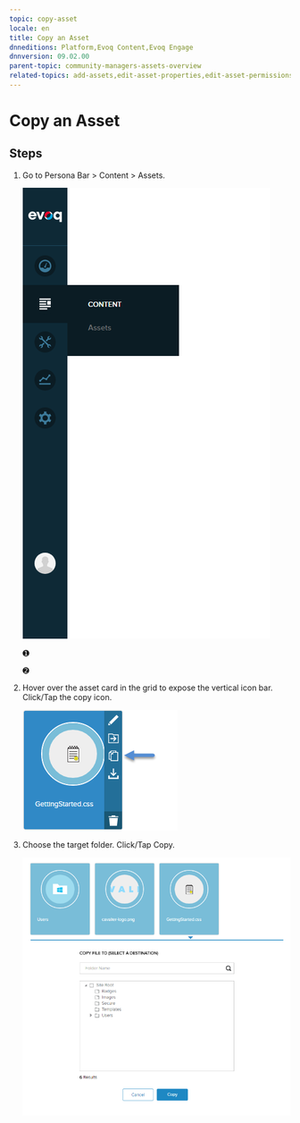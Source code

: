```yaml
---
topic: copy-asset
locale: en
title: Copy an Asset
dnneditions: Platform,Evoq Content,Evoq Engage
dnnversion: 09.02.00
parent-topic: community-managers-assets-overview
related-topics: add-assets,edit-asset-properties,edit-asset-permissions,move-asset,download-asset,delete-asset
---
```


# Copy an Asset

## Steps

1.  Go to Persona Bar \> Content \> Assets.
    
    ![Persona Bar > Content > Assets](img/scr-pbar-mod-Content-E91.png)
    
    ➊
    
    ➋
    
2.  Hover over the asset card in the grid to expose the vertical icon bar. Click/Tap the copy icon.
    
      
    
    ![Asset card iconbar - copy](img/scr-Assets-assetcard-iconbar-copy-E90.png)
    
      
    
3.  Choose the target folder. Click/Tap Copy.
    
      
    
    ![Copy File To folder selector](img/scr-Assets-CopyFileTo.png)